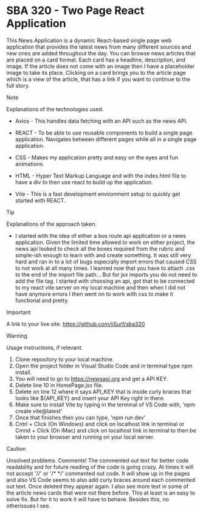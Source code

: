 # SBA 320 - Two Page React Application

This News Application is a dynamic React-based single page web application that provides the latest news from many different sources and new ones are added throughout the day. You can browse news articles that are placed on a card format. Each card has a headline, description, and image. If the article does not come with an image then I have a placeholder image to take its place. Clicking on a card brings you to the article page which is a view of the article, that has a link if you want to continue to the full story.

> [!NOTE]
> Explanations of the technologies used.
- Axios - This handles data fetching with an API such as the news API.

- REACT - To be able to use reusable components to build a single page application. Navigates between different pages while all in a single page application.

- CSS - Makes my application pretty and easy on the eyes and fun animations.

- HTML - Hyper Text Markup Language and with the index.html file to have a div to then use react to build up the application.

- Vite - This is a fast development environment setup to quickly get started with REACT.

> [!TIP]
> Explanations of the approach taken.
- I started with the idea of either a bus route api application or a news application. Given the limited time allowed to work on either project, the news api looked to check all the boxes required from the rubric and simple-ish enough to learn with and create something. It was still very hard and ran in to a lot of bugs especially import errors that caused CSS to not work at all many times. I leanred now that you have to attach .css to the end of the import file path... But for jsx imports you do not need to add the file tag.
I started with choosing an api, got that to be connected to my react vite server on my local machine and then when I did not have anymore errors I then went on to work with css to make it functional and pretty.

> [!IMPORTANT]
> A link to your live site.
> https://github.com/iiSurf/sba320

> [!WARNING]
> Usage instructions, if relevant.
1. Clone repository to your local machine.
2. Open the project folder in Visual Studio Code and in terminal type npm install.
3. You will need to go to https://newsapi.org and get a API KEY.
4. Delete line 10 in HomePage.jsx file.
5. Delete on line 12 where it says API_KEY that is inside curly braces that looks like ${API_KEY} and insert your API Key right in there.
6. Make sure to install Vite by typing in the terminal of VS Code with, 'npm create vite@latest'
7. Once that finishes then you can type, 'npm run dev'
8. Cntrl + Click (On Windows) and click on localhost link in terminal or Cmnd + Click (On iMac) and click on localhost link in terminal to then be taken to your browser and running on your local server.

> [!CAUTION]
> Unsolved problems.
> Comments! The commented out text for better code readability and for future reading of the code is going crazy. At times it will not accept '//' or '/* */' commented out code. It will show up in the pages and also VS Code seems to also add curly braces around each commented out text. Once deleted they appear again.
> I also see more text in some of the article news cards that were not there before. This at least is an easy to solve fix. But for it to work it will have to behave. Besides this, no otherissues I see.

